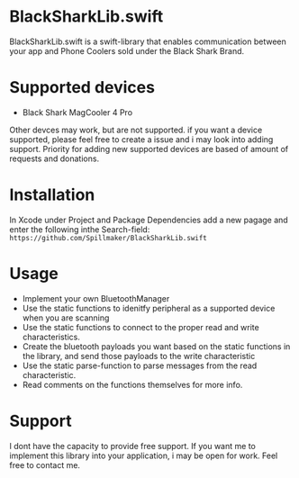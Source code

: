 # BlackSharkLib.swift

BlackSharkLib.swift is a swift-library that enables communication between your app and Phone Coolers sold under the Black Shark Brand.

# Supported devices

- Black Shark MagCooler 4 Pro

Other devces may work, but are not supported. if you want a device supported, please feel free to create a issue and i may look into adding support.
Priority for adding new supported devices are based of amount of requests and donations.

# Installation
In Xcode under Project and Package Dependencies add a new pagage and enter the following inthe Search-field:
```https://github.com/Spillmaker/BlackSharkLib.swift```

# Usage
- Implement your own BluetoothManager
- Use the static functions to idenitfy peripheral as a supported device when you are scanning
- Use the static functions to connect to the proper read and write characteristics.
- Create the bluetooth payloads you want based on the static functions in the library, and send those payloads to the write characteristic
- Use the static parse-function to parse messages from the read characteristic.
- Read comments on the functions themselves for more info.

# Support
I dont have the capacity to provide free support.
If you want me to implement this library into your application, i may be open for work. Feel free to contact me.



